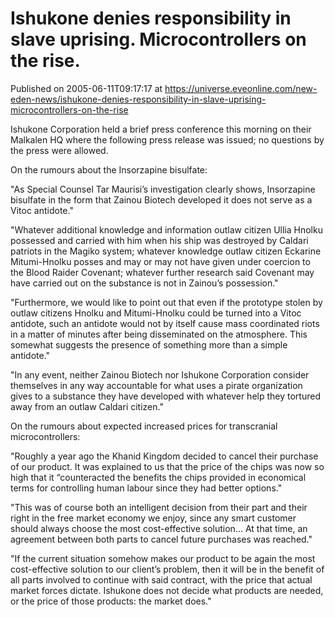 # Ishukone denies responsibility in slave uprising. Microcontrollers on the rise.
Published on 2005-06-11T09:17:17 at https://universe.eveonline.com/new-eden-news/ishukone-denies-responsibility-in-slave-uprising-microcontrollers-on-the-rise

Ishukone Corporation held a brief press conference this morning on their Malkalen HQ where the following press release was issued; no questions by the press were allowed.   
  
On the rumours about the Insorzapine bisulfate:   
  
"As Special Counsel Tar Maurisi’s investigation clearly shows, Insorzapine bisulfate in the form that Zainou Biotech developed it does not serve as a Vitoc antidote."   
  
"Whatever additional knowledge and information outlaw citizen Ullia Hnolku possessed and carried with him when his ship was destroyed by Caldari patriots in the Magiko system; whatever knowledge outlaw citizen Eckarine Mitumi-Hnolku posses and may or may not have given under coercion to the Blood Raider Covenant; whatever further research said Covenant may have carried out on the substance is not in Zainou’s possession."   
  
"Furthermore, we would like to point out that even if the prototype stolen by outlaw citizens Hnolku and Mitumi-Hnolku could be turned into a Vitoc antidote, such an antidote would not by itself cause mass coordinated riots in a matter of minutes after being disseminated on the atmosphere. This somewhat suggests the presence of something more than a simple antidote."   
  
"In any event, neither Zainou Biotech nor Ishukone Corporation consider themselves in any way accountable for what uses a pirate organization gives to a substance they have developed with whatever help they tortured away from an outlaw Caldari citizen."   
  
On the rumours about expected increased prices for transcranial microcontrollers:   
  
"Roughly a year ago the Khanid Kingdom decided to cancel their purchase of our product. It was explained to us that the price of the chips was now so high that it “counteracted the benefits the chips provided in economical terms for controlling human labour since they had better options."   
  
"This was of course both an intelligent decision from their part and their right in the free market economy we enjoy, since any smart customer should always choose the most cost-effective solution… At that time, an agreement between both parts to cancel future purchases was reached."   
  
"If the current situation somehow makes our product to be again the most cost-effective solution to our client’s problem, then it will be in the benefit of all parts involved to continue with said contract, with the price that actual market forces dictate. Ishukone does not decide what products are needed, or the price of those products: the market does."
